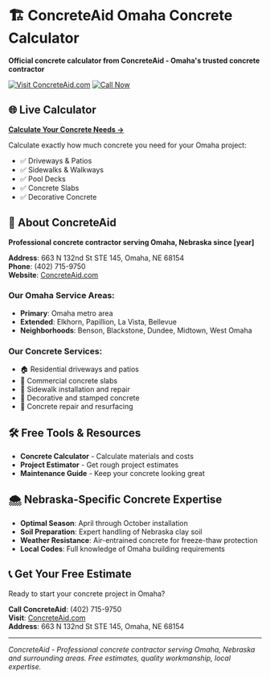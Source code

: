 # 🏗️ ConcreteAid Omaha Concrete Calculator

**Official concrete calculator from ConcreteAid - Omaha's trusted concrete contractor**

[![Visit ConcreteAid.com](https://img.shields.io/badge/Visit-ConcreteAid.com-red)](https://concreteaid.com/)
[![Call Now](https://img.shields.io/badge/Call%20Now-(402)%20715--9750-green)](tel:4027159750)

## 🌐 Live Calculator
**[Calculate Your Concrete Needs →](https://ConcreteAidOmaha.github.io/omaha-concrete-calculator/)**

Calculate exactly how much concrete you need for your Omaha project:
- ✅ Driveways & Patios
- ✅ Sidewalks & Walkways  
- ✅ Pool Decks
- ✅ Concrete Slabs
- ✅ Decorative Concrete

## 📍 About ConcreteAid
**Professional concrete contractor serving Omaha, Nebraska since [year]**

**Address**: 663 N 132nd St STE 145, Omaha, NE 68154  
**Phone**: (402) 715-9750  
**Website**: [ConcreteAid.com](https://concreteaid.com/)

### Our Omaha Service Areas:
- **Primary**: Omaha metro area
- **Extended**: Elkhorn, Papillion, La Vista, Bellevue
- **Neighborhoods**: Benson, Blackstone, Dundee, Midtown, West Omaha

### Our Concrete Services:
- 🏠 Residential driveways and patios
- 🏢 Commercial concrete slabs  
- 🚶 Sidewalk installation and repair
- 🎨 Decorative and stamped concrete
- 🔧 Concrete repair and resurfacing

## 🛠️ Free Tools & Resources
- **Concrete Calculator** - Calculate materials and costs
- **Project Estimator** - Get rough project estimates
- **Maintenance Guide** - Keep your concrete looking great

## 🌨️ Nebraska-Specific Concrete Expertise
- **Optimal Season**: April through October installation
- **Soil Preparation**: Expert handling of Nebraska clay soil  
- **Weather Resistance**: Air-entrained concrete for freeze-thaw protection
- **Local Codes**: Full knowledge of Omaha building requirements

## 📞 Get Your Free Estimate
Ready to start your concrete project in Omaha?

**Call ConcreteAid**: (402) 715-9750  
**Visit**: [ConcreteAid.com](https://concreteaid.com/)  
**Address**: 663 N 132nd St STE 145, Omaha, NE 68154

---
*ConcreteAid - Professional concrete contractor serving Omaha, Nebraska and surrounding areas. Free estimates, quality workmanship, local expertise.*
